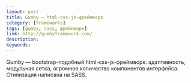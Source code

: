 ```yaml
---
layout: post
title: Gumby — html-css-js-фреймворк
category: [frameworks]
tags: [gumby, sass, фреймворк]
link: http://gumbyframework.com/
description:
keywords:
---
```


<p>Gumby — bootstrap-подобный html-css-js-фреймворк: адаптивность, модульная сетка, огромное количество компонентов интерфейса. Стилизация написана на SASS.</p>
